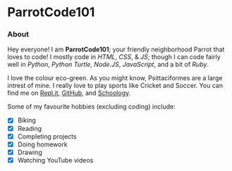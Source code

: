 # ParrotCode101 #


### **About** ###

Hey everyone! I am **ParrotCode101**; your friendly neighborhood Parrot that loves to code! I mostly code in _HTML_, _CSS_, & _JS_; though I  can code fairly well in _Python_, _Python Turtle_, _Node.JS_, _JavaScript_, and a bit of _Ruby_.

I love the colour eco-green. As you might know, Psittaciformes are a large intrest of mine. I really love to play sports like Cricket and Soccer. You can find me on [Repl.it](http://repl.it/YashasShah), [GitHub](http://github.com/ParrotCode101), and [Schoology](https://henrico.schoology.com/user/56262070/info).

Some of my favourite hobbies (excluding coding) include:
- [x] Biking
- [x] Reading
- [x] Completing projects
- [x] Doing homework
- [x] Drawing
- [x] Watching YouTube videos
